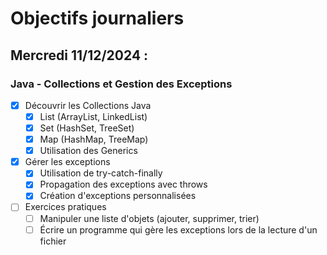 # Objectifs journaliers

## Mercredi 11/12/2024 :

### Java - Collections et Gestion des Exceptions

- [x] Découvrir les Collections Java
  - [x] List (ArrayList, LinkedList)
  - [x] Set (HashSet, TreeSet)
  - [x] Map (HashMap, TreeMap)
  - [x] Utilisation des Generics

- [x] Gérer les exceptions
  - [x] Utilisation de try-catch-finally
  - [x] Propagation des exceptions avec throws
  - [x] Création d'exceptions personnalisées

- [ ] Exercices pratiques
  - [ ] Manipuler une liste d'objets (ajouter, supprimer, trier)
  - [ ] Écrire un programme qui gère les exceptions lors de la lecture d'un fichier 